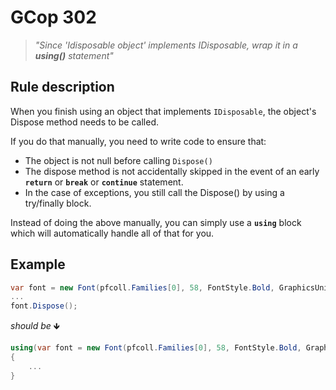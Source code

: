 ﻿# GCop 302

> *"Since 'Idisposable object' implements IDisposable, wrap it in a **using()** statement"*

## Rule description

When you finish using an object that implements `IDisposable`, the object's Dispose method needs to be called.

If you do that manually, you need to write code to ensure that:
* The object is not null before calling `Dispose()`
* The dispose method is not accidentally skipped in the event of an early **`return`** or **`break`** or **`continue`** statement.
* In the case of exceptions, you still call the Dispose() by using a try/finally block.

Instead of doing the above manually, you can simply use a **`using`** block which will automatically handle all of that for you.

## Example

```csharp
var font = new Font(pfcoll.Families[0], 58, FontStyle.Bold, GraphicsUnit.Pixel);
...
font.Dispose();
```

*should be* 🡻

```csharp
using(var font = new Font(pfcoll.Families[0], 58, FontStyle.Bold, GraphicsUnit.Pixel))
{
    ...
}
```